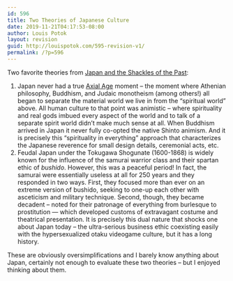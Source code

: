 ```yaml
---
id: 596
title: Two Theories of Japanese Culture
date: 2019-11-21T04:17:53-08:00
author: Louis Potok
layout: revision
guid: http://louispotok.com/595-revision-v1/
permalink: /?p=596
---
```

Two favorite theories from [Japan and the Shackles of the Past](https://amzn.to/2DfL37f):

  1. Japan never had a true [Axial Age](https://en.wikipedia.org/wiki/Axial_Age) moment &#8211; the moment where Athenian philosophy, Buddhism, and Judaic monotheism (among others!) all began to separate the material world we live in from the &#8220;spiritual world&#8221; above. All human culture to that point was animistic &#8211; where spirituality and real gods imbued every aspect of the world and to talk of a separate spirit world didn&#8217;t make much sense at all. When Buddhism arrived in Japan it never fully co-opted the native Shinto animism. And it is precisely this &#8220;spirituality in everything&#8221; approach that characterizes the Japanese reverence for small design details, ceremonial acts, etc.
  2. Feudal Japan under the Tokugawa Shogunate (1600-1868) is widely known for the influence of the samurai warrior class and their spartan ethic of _bushido_. However, this was a peaceful period! In fact, the samurai were essentially useless at all for 250 years and they responded in two ways. First, they focused more than ever on an extreme version of bushido, seeking to one-up each other with asceticism and military technique. Second, though, they became decadent &#8211; noted for their patronage of everything from burlesque to prostitution &#8212; which developed customs of extravagant costume and theatrical presentation. It is precisely this dual nature that shocks one about Japan today &#8211; the ultra-serious business ethic coexisting easily with the hypersexualized otaku videogame culture, but it has a long history.

These are obviously oversimplifications and I barely know anything about Japan, certainly not enough to evaluate these two theories &#8211; but I enjoyed thinking about them.